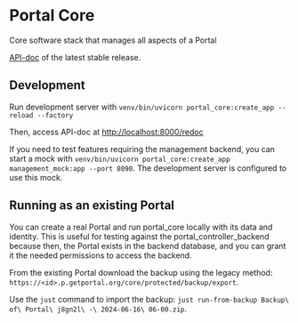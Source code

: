# Portal Core

Core software stack that manages all aspects of a Portal

[API-doc](https://ptl.gitlab.io/portal_core/) of the latest stable release.

## Development

Run development server with `venv/bin/uvicorn portal_core:create_app --reload --factory`

Then, access API-doc at [http://localhost:8000/redoc](http://localhost:8000/redoc)

If you need to test features requiring the management backend, you can start a mock with
`venv/bin/uvicorn portal_core:create_app management_mock:app --port 8090`.
The development server is configured to use this mock.

## Running as an existing Portal

You can create a real Portal and run portal_core locally with its data and identity.
This is useful for testing against the portal_controller_backend because then,
the Portal exists in the backend database, and
you can grant it the needed permissions to access the backend.

From the existing Portal download the backup using the legacy method:
`https://<id>.p.getportal.org/core/protected/backup/export`.

Use the `just` command to import the backup:
`just run-from-backup Backup\ of\ Portal\ j8gn2l\ -\ 2024-06-16\ 06-00.zip`.

